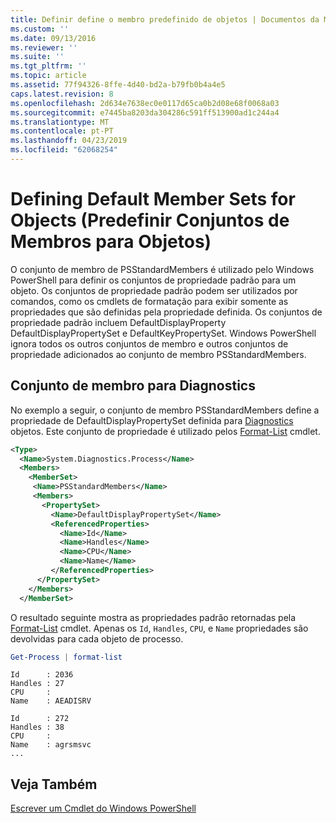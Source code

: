 ```yaml
---
title: Definir define o membro predefinido de objetos | Documentos da Microsoft
ms.custom: ''
ms.date: 09/13/2016
ms.reviewer: ''
ms.suite: ''
ms.tgt_pltfrm: ''
ms.topic: article
ms.assetid: 77f94326-8ffe-4d40-bd2a-b79fb0b4a4e5
caps.latest.revision: 8
ms.openlocfilehash: 2d634e7638ec0e0117d65ca0b2d08e68f0068a03
ms.sourcegitcommit: e7445ba8203da304286c591ff513900ad1c244a4
ms.translationtype: MT
ms.contentlocale: pt-PT
ms.lasthandoff: 04/23/2019
ms.locfileid: "62068254"
---
```

# <a name="defining-default-member-sets-for-objects"></a>Defining Default Member Sets for Objects (Predefinir Conjuntos de Membros para Objetos)

O conjunto de membro de PSStandardMembers é utilizado pelo Windows PowerShell para definir os conjuntos de propriedade padrão para um objeto. Os conjuntos de propriedade padrão podem ser utilizados por comandos, como os cmdlets de formatação para exibir somente as propriedades que são definidas pela propriedade definida. Os conjuntos de propriedade padrão incluem DefaultDisplayProperty DefaultDisplayPropertySet e DefaultKeyPropertySet. Windows PowerShell ignora todos os outros conjuntos de membro e outros conjuntos de propriedade adicionados ao conjunto de membro PSStandardMembers.

## <a name="member-set-for-systemdiagnosticsprocess"></a>Conjunto de membro para Diagnostics

No exemplo a seguir, o conjunto de membro PSStandardMembers define a propriedade de DefaultDisplayPropertySet definida para [Diagnostics](/dotnet/api/System.Diagnostics.Process) objetos. Este conjunto de propriedade é utilizado pelos [Format-List](/powershell/module/Microsoft.PowerShell.Utility/Format-List) cmdlet.

```xml
<Type>
  <Name>System.Diagnostics.Process</Name>
  <Members>
    <MemberSet>
     <Name>PSStandardMembers</Name>
     <Members>
       <PropertySet>
         <Name>DefaultDisplayPropertySet</Name>
         <ReferencedProperties>
           <Name>Id</Name>
           <Name>Handles</Name>
           <Name>CPU</Name>
           <Name>Name</Name>
         </ReferencedProperties>
      </PropertySet>
    </Members>
  </MemberSet>
```

O resultado seguinte mostra as propriedades padrão retornadas pela [Format-List](/powershell/module/Microsoft.PowerShell.Utility/Format-List) cmdlet. Apenas os `Id`, `Handles`, `CPU`, e `Name` propriedades são devolvidas para cada objeto de processo.

```powershell
Get-Process | format-list
```

```output
Id      : 2036
Handles : 27
CPU     :
Name    : AEADISRV

Id      : 272
Handles : 38
CPU     :
Name    : agrsmsvc
...
```

## <a name="see-also"></a>Veja Também

[Escrever um Cmdlet do Windows PowerShell](./writing-a-windows-powershell-cmdlet.md)
